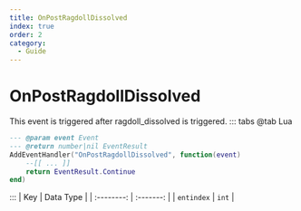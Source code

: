 ```yaml
---
title: OnPostRagdollDissolved
index: true
order: 2
category:
  - Guide
---
```


# OnPostRagdollDissolved
This event is triggered after ragdoll_dissolved is triggered.
::: tabs
@tab Lua
```lua
--- @param event Event
--- @return number|nil EventResult
AddEventHandler("OnPostRagdollDissolved", function(event)
    --[[ ... ]]
    return EventResult.Continue
end)
```

:::
|     Key    | Data Type |
| :--------: | :-------: |
| `entindex` |   `int`   |
